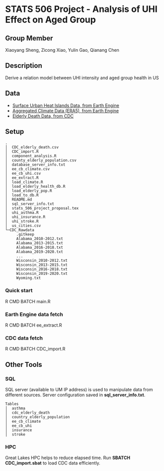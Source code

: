 # STATS 506 Project - Analysis of UHI Effect on Aged Group

## Group Member

Xiaoyang Sheng, Zicong Xiao, Yulin Gao, Qianang Chen

## Description

Derive a relation model between UHI intensity and aged group health in US

## Data

- [Surface Urban Heat Islands Data, from Earth Engine](https://developers.google.com/earth-engine/datasets/catalog/YALE_YCEO_UHI_UHI_all_averaged_v4)
- [Aggregated Climate Data (ERA5), from Earth Engine](https://developers.google.com/earth-engine/datasets/catalog/ECMWF_ERA5_MONTHLY)
- [Elderly Death Data, from CDC](https://wonder.cdc.gov/ucd-icd10.html)

## Setup

```
.
│  CDC_elderly_death.csv
│  CDC_import.R
│  component_analysis.R
│  county_elderly_population.csv
│  database_server_info.txt
│  ee_cb_climate.csv
│  ee_cb_uhi.csv
│  ee_extract.R
│  load_climate.R
│  load_elderly_health_db.R
│  load_elderly_pop.R
│  load_to_db.R
│  README.md
│  sql_server_info.txt
│  stats_506_project_proposal.tex
│  uhi_asthma.R
│  uhi_insurance.R
│  uhi_stroke.R
│  us_cities.csv
└─CDC_Rawdata
     .gitkeep
     Alabama_2010-2012.txt
     Alabama_2013-2015.txt
     Alabama_2016-2018.txt
     Alabama_2019-2020.txt
     ...
     Wisconsin_2010-2012.txt
     Wisconsin_2013-2015.txt
     Wisconsin_2016-2018.txt
     Wisconsin_2019-2020.txt
     Wyoming.txt
```

### Quick start

R CMD BATCH main.R

### Earth Engine data fetch

R CMD BATCH ee_extract.R

### CDC data fetch

R CMD BATCH CDC_import.R

## Other Tools

### SQL

SQL server (available to UM IP address) is used to manipulate data from different sources. Server configuration saved in **sql_server_info.txt**.

```
Tables
│  asthma
│  cdc_elderly_death
│  country_elderly_population
│  ee_cb_climate
│  ee_cb_uhi
│  insurance
│  stroke
```

### HPC

Great Lakes HPC helps to reduce elapsed time. Run **SBATCH CDC_import.sbat** to load CDC data efficiently.

